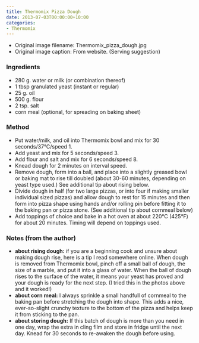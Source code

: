 ```yaml
---
title: Thermomix Pizza Dough
date: 2013-07-03T00:00:00+10:00
categories:
- Thermomix
---
```







* Original image filename: Thermomix_pizza_dough.jpg
* Original image caption: From website. (Serving suggestion)


### Ingredients

* 280 g. water or milk (or combination thereof)
* 1 tbsp granulated yeast (instant or regular)
* 25 g. oil
* 500 g. flour
* 2 tsp. salt
* corn meal (optional, for spreading on baking sheet)

### Method

* Put water/milk, and oil into Thermomix bowl and mix for 30 seconds/37°C/speed 1.
* Add yeast and mix for 5 seconds/speed 3.
* Add flour and salt and mix for 6 seconds/speed 8.
* Knead dough for 2 minutes on interval speed.
* Remove dough, form into a ball, and place into a slightly greased bowl or baking mat to rise till doubled (about 30-60 minutes, depending on yeast type used.) See additional tip about rising below.
* Divide dough in half (for two large pizzas, or into four if making smaller individual sized pizzas) and allow dough to rest for 15 minutes and then form into pizza shape using hands and/or rolling pin before fitting it to the baking pan or pizza stone. (See additional tip about cornmeal below)
* Add toppings of choice and bake in a hot oven at about 220°C (425°F) for about 20 minutes. Timing will depend on toppings used.

### Notes (from the author)

* **about rising dough:** if you are a beginning cook and unsure about making dough rise, here is a tip I read somewhere online. When dough is removed from Thermomix bowl, pinch off a small ball of dough, the size of a marble, and put it into a glass of water. When the ball of dough rises to the surface of the water, it means your yeast has proved and your dough is ready for the next step. (I tried this in the photos above and it worked!)
* **about corn meal:** I always sprinkle a small handfull of cornmeal to the baking pan before stretching the dough into shape. This adds a nice, ever-so-slight crunchy texture to the bottom of the pizza and helps keep it from sticking to the pan.
* **about storing dough:** If this batch of dough is more than you need in one day, wrap the extra in cling film and store in fridge until the next day. Knead for 30 seconds to re-awaken the dough before using.
